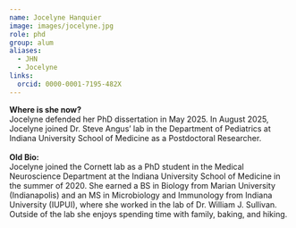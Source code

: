 ```yaml
---
name: Jocelyne Hanquier
image: images/jocelyne.jpg
role: phd
group: alum
aliases:
  - JHN
  - Jocelyne
links:
  orcid: 0000-0001-7195-482X
---
```

**Where is she now?**
<br>
Jocelyne defended her PhD dissertation in May 2025. In August 2025, Jocelyne joined Dr. Steve Angus’ lab in the Department of Pediatrics at Indiana University School of Medicine as a Postdoctoral Researcher.
<br>
<br>
**Old Bio:** 
<br>Jocelyne joined the Cornett lab as a PhD student in the Medical Neuroscience Department at the Indiana University School of Medicine in the summer of 2020. She earned a BS in Biology from Marian University (Indianapolis) and an MS in Microbiology and Immunology from Indiana University (IUPUI), where she worked in the lab of Dr. William J. Sullivan. Outside of the lab she enjoys spending time with family, baking, and hiking. 
